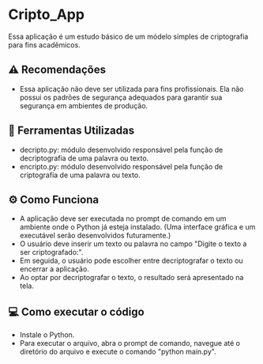 # Cripto_App

Essa aplicação é um estudo básico de um módelo simples de criptografia para fins acadêmicos. 

## ⚠️ Recomendações

-   Essa aplicação não deve ser utilizada para fins profissionais. Ela não possui os padrões de segurança adequados para garantir sua segurança em ambientes de produção.

## 🔧 Ferramentas Utilizadas

-   decripto.py: módulo desenvolvido responsável pela função de decriptografia de uma palavra ou texto.
-   encripto.py: módulo desenvolvido responsável pela função de criptografia de uma palavra ou texto.

## ⚙️ Como Funciona

-   A aplicação deve ser executada no prompt de comando em um ambiente onde o Python já esteja instalado. (Uma interface gráfica e um executável serão desenvolvidos futuramente.)
-   O usuário deve inserir um texto ou palavra no campo "Digite o texto a ser criptografado:".
-   Em seguida, o usuário pode escolher entre decriptografar o texto ou encerrar a aplicação.
-   Ao optar por decriptografar o texto, o resultado será apresentado na tela.

## 💻 Como executar o código

- Instale o Python.
- Para executar o arquivo, abra o prompt de comando, navegue até o diretório do arquivo e execute o comando "python main.py".
